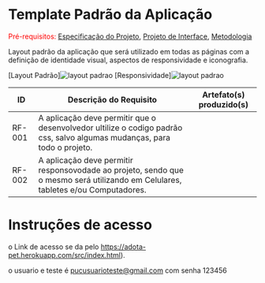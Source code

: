 # Template Padrão da Aplicação

<span style="color:red">Pré-requisitos: <a href="2-Especificação do Projeto.md"> Especificação do Projeto</a></span>, <a href="3-Projeto de Interface.md"> Projeto de Interface</a>, <a href="4-Metodologia.md"> Metodologia</a>

Layout padrão da aplicação que será utilizado em todas as páginas com a definição de identidade visual, aspectos de responsividade e iconografia.

 [Layout Padrão]![layout padrao](https://github.com/ICEI-PUC-Minas-PMV-ADS/pmv-ads-2024-1-e2-proj-int-t4-pmv-ads-2024-1-e2-projeto-cleandrive/assets/144749545/536b3e99-fe0b-413b-b890-34ad3362066e)
 [Responsividade]![layout padrao](https://github.com/ICEI-PUC-Minas-PMV-ADS/pmv-ads-2024-1-e2-proj-int-t4-pmv-ads-2024-1-e2-projeto-cleandrive/assets/144749545/536b3e99-fe0b-413b-b890-34ad3362066e)

|ID    | Descrição do Requisito  | Artefato(s) produzido(s) |
|------|-----------------------------------------|----|
|RF-001| A aplicação deve permitir que o desenvolvedor ultilize o codigo padrão css, salvo algumas mudanças, para todo o projeto.
|RF-002| A aplicação deve permitir responsovodade ao projeto, sendo que o mesmo será utilizando em Celulares, tabletes e/ou Computadores.

# Instruções de acesso

o Link de acesso se da pelo  https://adota-pet.herokuapp.com/src/index.html).

o usuario e teste é pucusuarioteste@gmail.com com senha 123456
